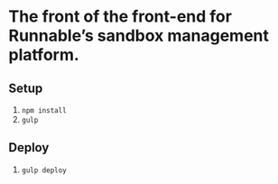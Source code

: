 # The front of the front-end for Runnable’s sandbox management platform.

## Setup
1. `npm install`
2. `gulp`

## Deploy
1. `gulp deploy`
